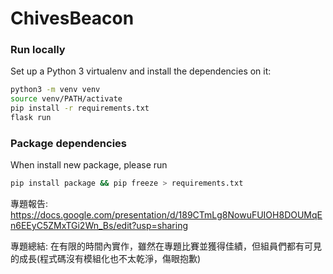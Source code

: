 # ChivesBeacon

### Run locally

Set up a Python 3 virtualenv and install the dependencies on it:

```bash
python3 -m venv venv
source venv/PATH/activate
pip install -r requirements.txt
flask run
```

### Package dependencies

When install new package, please run 

```bash
pip install package && pip freeze > requirements.txt
```

專題報告:
https://docs.google.com/presentation/d/189CTmLg8NowuFUIOH8DOUMqEn6EEyC5ZMxTGi2Wn_Bs/edit?usp=sharing

專題總結:
在有限的時間內實作，雖然在專題比賽並獲得佳績，但組員們都有可見的成長(程式碼沒有模組化也不太乾淨，傷眼抱歉)
